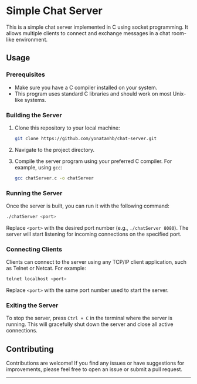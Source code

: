 # Simple Chat Server

This is a simple chat server implemented in C using socket programming. It allows multiple clients to connect and exchange messages in a chat room-like environment.

## Usage

### Prerequisites

- Make sure you have a C compiler installed on your system.
- This program uses standard C libraries and should work on most Unix-like systems.

### Building the Server

1. Clone this repository to your local machine:

    ```bash
    git clone https://github.com/yonatanhb/chat-server.git
    ```

2. Navigate to the project directory.

3. Compile the server program using your preferred C compiler. For example, using `gcc`:

    ```bash
    gcc chatServer.c -o chatServer
    ```

### Running the Server

Once the server is built, you can run it with the following command:

```bash
./chatServer <port>
```

Replace `<port>` with the desired port number (e.g., `./chatServer 8080`). The server will start listening for incoming connections on the specified port.

### Connecting Clients

Clients can connect to the server using any TCP/IP client application, such as Telnet or Netcat. For example:

```bash
telnet localhost <port>
```

Replace `<port>` with the same port number used to start the server.

### Exiting the Server

To stop the server, press `Ctrl + C` in the terminal where the server is running. This will gracefully shut down the server and close all active connections.

## Contributing

Contributions are welcome! If you find any issues or have suggestions for improvements, please feel free to open an issue or submit a pull request.

---
